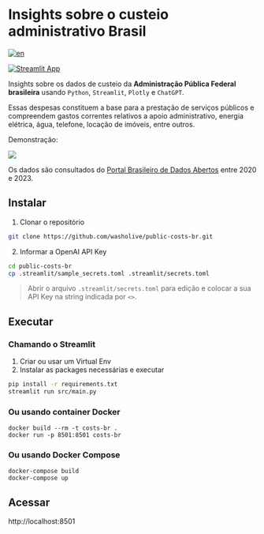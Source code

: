 # Insights sobre o custeio administrativo Brasil

[![en](https://img.shields.io/badge/lang-en-red.svg)](https://github.com/washolive/public-costs-br/blob/main/README.md)

[![Streamlit App](https://static.streamlit.io/badges/streamlit_badge_black_white.svg)](https://public-costs-br.streamlit.app/)

Insights sobre os dados de custeio da **Administração Pública Federal brasileira** usando `Python`, `Streamlit`, `Plotly` e `ChatGPT`.

Essas despesas constituem a base para a prestação de serviços públicos e compreendem gastos correntes relativos a apoio administrativo, energia elétrica, água, telefone, locação de imóveis, entre outros.

Demonstração:

<img src="public-costs-br-demo.gif"/>

Os dados são consultados do [Portal Brasileiro de Dados Abertos](https://dados.gov.br/dados/conjuntos-dados/raio-x-da-administracao-publica-federal) entre 2020 e 2023.

## Instalar

1. Clonar o repositório
```bash
git clone https://github.com/washolive/public-costs-br.git
```
2. Informar a OpenAI API Key
```bash
cd public-costs-br
cp .streamlit/sample_secrets.toml .streamlit/secrets.toml
```
> Abrir o arquivo `.streamlit/secrets.toml` para edição e colocar a sua API Key na string indicada por `<>`.

## Executar

### Chamando o Streamlit
1. Criar ou usar um Virtual Env
2. Instalar as packages necessárias e executar
```bash
pip install -r requirements.txt
streamlit run src/main.py
```

### Ou usando container Docker
```
docker build --rm -t costs-br .
docker run -p 8501:8501 costs-br
```

### Ou usando Docker Compose
```
docker-compose build
docker-compose up
```

## Acessar
http://localhost:8501
